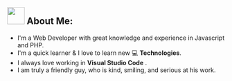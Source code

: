## <img src="https://media.giphy.com/media/WUlplcMpOCEmTGBtBW/giphy.gif" width="40"> **About Me:**

- I'm a Web Developer with great knowledge and experience in Javascript and PHP.
- I'm a quick learner & I love to learn new 💻 **Technologies**.
- I always love working in **Visual Studio Code** .
- I am truly a friendly guy, who is kind, smiling, and serious at his work.

<!---
victordonicov/victordonicov is a ✨ special ✨ repository because its `README.md` (this file) appears on your GitHub profile.
You can click the Preview link to take a look at your changes.
--->
